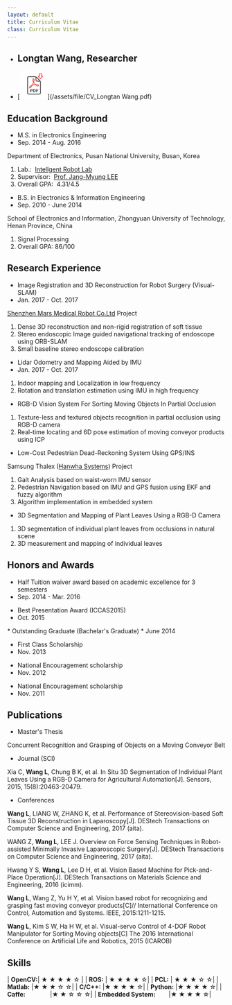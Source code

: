 ```yaml
---
layout: default
title: Curriculum Vitae
class: Curriculum Vitae
---
```


* ## Longtan Wang, Researcher 
* [![Alt text](/assets/images/document.png)](/assets/file/CV_Longtan Wang.pdf)



## Education Background

* M.S. in Electronics Engineering
* Sep. 2014 - Aug. 2016

Department of Electronics, Pusan National University, Busan, Korea

1. Lab.: &nbsp;[Intellgent Robot Lab](http://robotics.pusan.ac.kr/)
2. Supervisor: &nbsp;[Prof. Jang-Myung LEE](http://robotics.pusan.ac.kr/)
3. Overall GPA: &nbsp;4.31/4.5


* B.S. in Electronics & Information Engineering
* Sep. 2010 - June 2014

School of Electronics and Information, Zhongyuan University of Technology, Henan Province, China

1. Signal Processing 
2. Overall GPA: 86/100




## Research Experience

* Image Registration and 3D Reconstruction for Robot Surgery (Visual-SLAM)
* Jan. 2017 - Oct. 2017


[Shenzhen Mars Medical Robot Co.Ltd](https://www.marssurgicalrobot.com/) Project

1. Dense 3D reconstruction and non-rigid registration of soft tissue
2. Stereo endoscopic Image guided navigational tracking of endoscope using ORB-SLAM
3. Small baseline stereo endoscope calibration



* Lidar Odometry and Mapping Aided by IMU
* Jan. 2017 - Oct. 2017

1. Indoor mapping and Localization in low frequency
2. Rotation and translation estimation using IMU in high frequency

* RGB-D Vision System For Sorting Moving Objects In Partial Occlusion

1. Texture-less and textured objects recognition in partial occlusion using RGB-D camera
2. Real-time locating and 6D pose estimation of moving conveyor products using ICP 


* Low-Cost Pedestrian Dead-Reckoning System Using GPS/INS

Samsung Thalex ([Hanwha Systems](http://www.hanwhasystems.com)) Project

1. Gait Analysis based on waist-worn IMU sensor
2. Pedestrian Navigation based on IMU and GPS fusion using EKF and fuzzy algorithm
3. Algorithm implementation in embedded system


* 3D Segmentation and Mapping of Plant Leaves Using a RGB-D Camera

1. 3D segmentation of individual plant leaves from occlusions in natural scene 
2. 3D measurement and mapping of individual leaves


##  Honors and Awards

* Half Tuition waiver award based on academic excellence for 3 semesters
* Sep. 2014 - Mar. 2016

<a/>

* Best Presentation Award (ICCAS2015)
* Oct. 2015



<a/>
* Outstanding Graduate (Bachelar's Graduate)
* June 2014

<a/>

* First Class Scholarship
* Nov. 2013

<a/>

* National Encouragement scholarship
* Nov. 2012

<a/>

* National Encouragement scholarship
* Nov. 2011


## Publications

* Master's Thesis

<a/>

Concurrent Recognition and Grasping of Objects on a Moving Conveyor Belt

<a/>

* Journal (SCI)

Xia C, **Wang L**, Chung B K, et al. In Situ 3D Segmentation of Individual Plant Leaves Using a RGB-D Camera for Agricultural Automation[J]. Sensors, 2015, 15(8):20463-20479.

* Conferences

**Wang L**, LIANG W, ZHANG K, et al. Performance of Stereovision-based Soft Tissue 3D Reconstruction in Laparoscopy[J]. DEStech Transactions on Computer Science and Engineering, 2017 (aita).

WANG Z, **Wang L**, LEE J. Overview on Force Sensing Techniques in Robot-assisted Minimally Invasive Laparoscopic Surgery[J]. DEStech Transactions on Computer Science and Engineering, 2017 (aita).

Hwang Y S, **Wang L**, Lee D H, et al. Vision Based Machine for Pick-and-Place Operation[J]. DEStech Transactions on Materials Science and Engineering, 2016 (icimm).

**Wang L**, Wang Z, Yu H Y, et al. Vision based robot for recognizing and grasping fast moving conveyor products[C]// International Conference on Control, Automation and Systems. IEEE, 2015:1211-1215.

**Wang L**, Kim S W, Ha H W, et al.  Visual-servo Control of 4-DOF Robot Manipulator for Sorting Moving objects[C] The 2016 International Conference on Artificial Life and Robotics, 2015 (ICAROB)

## Skills

| **OpenCV:**| ★ ★ ★ ★ ☆  |
| **ROS:** | ★ ★ ★ ★ ☆|
| **PCL:** | ★ ★ ★ ☆ ☆|
| **Matlab:** |★ ★ ★ ☆ ☆|
| **C/C++:** |★ ★ ★ ★ ☆|
| **Python:** |★ ★ ★ ★ ☆|
| **Caffe:&nbsp;&nbsp;&nbsp;&nbsp;&nbsp;&nbsp;&nbsp;&nbsp;&nbsp;&nbsp;&nbsp;&nbsp;&nbsp;&nbsp;&nbsp;&nbsp;** |★ ★ ☆ ☆ ☆|
| **Embedded System:&nbsp;&nbsp;&nbsp;&nbsp;&nbsp;&nbsp;&nbsp;&nbsp;** |★ ★ ★ ★ ☆|

